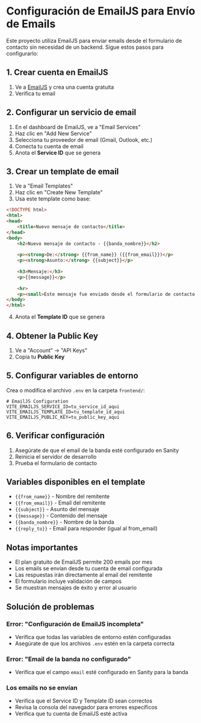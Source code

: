 # Configuración de EmailJS para Envío de Emails

Este proyecto utiliza EmailJS para enviar emails desde el formulario de contacto sin necesidad de un backend. Sigue estos pasos para configurarlo:

## 1. Crear cuenta en EmailJS

1. Ve a [EmailJS](https://www.emailjs.com/) y crea una cuenta gratuita
2. Verifica tu email

## 2. Configurar un servicio de email

1. En el dashboard de EmailJS, ve a "Email Services"
2. Haz clic en "Add New Service"
3. Selecciona tu proveedor de email (Gmail, Outlook, etc.)
4. Conecta tu cuenta de email
5. Anota el **Service ID** que se genera

## 3. Crear un template de email

1. Ve a "Email Templates"
2. Haz clic en "Create New Template"
3. Usa este template como base:

```html
<!DOCTYPE html>
<html>
<head>
    <title>Nuevo mensaje de contacto</title>
</head>
<body>
    <h2>Nuevo mensaje de contacto - {{banda_nombre}}</h2>
    
    <p><strong>De:</strong> {{from_name}} ({{from_email}})</p>
    <p><strong>Asunto:</strong> {{subject}}</p>
    
    <h3>Mensaje:</h3>
    <p>{{message}}</p>
    
    <hr>
    <p><small>Este mensaje fue enviado desde el formulario de contacto de {{banda_nombre}}</small></p>
</body>
</html>
```

4. Anota el **Template ID** que se genera

## 4. Obtener la Public Key

1. Ve a "Account" → "API Keys"
2. Copia tu **Public Key**

## 5. Configurar variables de entorno

Crea o modifica el archivo `.env` en la carpeta `frontend/`:

```env
# EmailJS Configuration
VITE_EMAILJS_SERVICE_ID=tu_service_id_aqui
VITE_EMAILJS_TEMPLATE_ID=tu_template_id_aqui
VITE_EMAILJS_PUBLIC_KEY=tu_public_key_aqui
```

## 6. Verificar configuración

1. Asegúrate de que el email de la banda esté configurado en Sanity
2. Reinicia el servidor de desarrollo
3. Prueba el formulario de contacto

## Variables disponibles en el template

- `{{from_name}}` - Nombre del remitente
- `{{from_email}}` - Email del remitente
- `{{subject}}` - Asunto del mensaje
- `{{message}}` - Contenido del mensaje
- `{{banda_nombre}}` - Nombre de la banda
- `{{reply_to}}` - Email para responder (igual al from_email)

## Notas importantes

- El plan gratuito de EmailJS permite 200 emails por mes
- Los emails se envían desde tu cuenta de email configurada
- Las respuestas irán directamente al email del remitente
- El formulario incluye validación de campos
- Se muestran mensajes de éxito y error al usuario

## Solución de problemas

### Error: "Configuración de EmailJS incompleta"
- Verifica que todas las variables de entorno estén configuradas
- Asegúrate de que los archivos `.env` estén en la carpeta correcta

### Error: "Email de la banda no configurado"
- Verifica que el campo `email` esté configurado en Sanity para la banda

### Los emails no se envían
- Verifica que el Service ID y Template ID sean correctos
- Revisa la consola del navegador para errores específicos
- Verifica que tu cuenta de EmailJS esté activa 